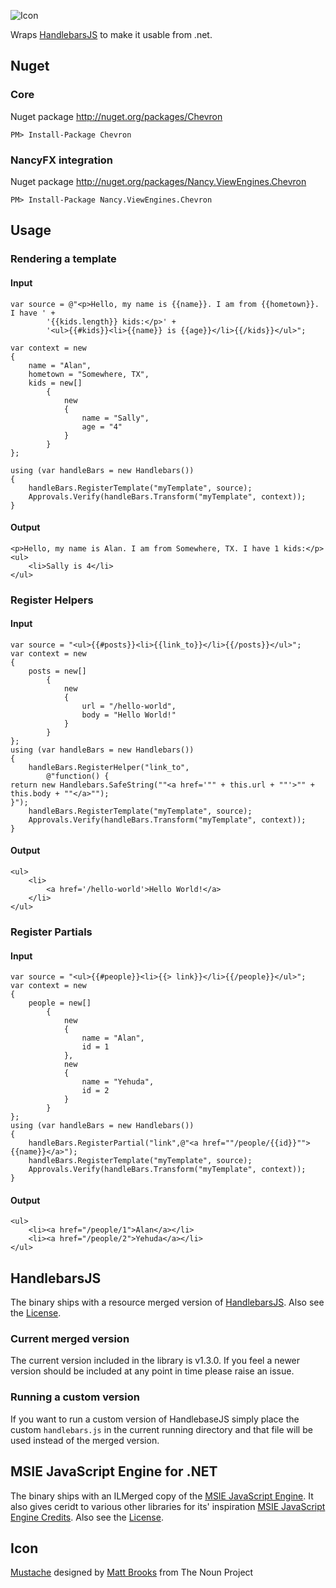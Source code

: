 ![Icon](https://raw.github.com/SimonCropp/Chevron/master/Icons/package_icon.png)

Wraps [HandlebarsJS](http://handlebarsjs.com/) to make it usable from .net.

## Nuget

### Core

Nuget package http://nuget.org/packages/Chevron 

    PM> Install-Package Chevron

### NancyFX integration

Nuget package http://nuget.org/packages/Nancy.ViewEngines.Chevron

    PM> Install-Package Nancy.ViewEngines.Chevron

## Usage

### Rendering a template

#### Input
```
var source = @"<p>Hello, my name is {{name}}. I am from {{hometown}}. I have ' +
        '{{kids.length}} kids:</p>' +
        '<ul>{{#kids}}<li>{{name}} is {{age}}</li>{{/kids}}</ul>";

var context = new
{
    name = "Alan",
    hometown = "Somewhere, TX",
    kids = new[]
        {
            new
            {
                name = "Sally",
                age = "4"
            }
        }
};

using (var handleBars = new Handlebars())
{
    handleBars.RegisterTemplate("myTemplate", source);
    Approvals.Verify(handleBars.Transform("myTemplate", context));
}
```

#### Output
```
<p>Hello, my name is Alan. I am from Somewhere, TX. I have 1 kids:</p>
<ul>
	<li>Sally is 4</li>
</ul>
```

### Register Helpers

#### Input
```
var source = "<ul>{{#posts}}<li>{{link_to}}</li>{{/posts}}</ul>";
var context = new
{
    posts = new[]
        {
            new
            {
                url = "/hello-world",
                body = "Hello World!"
            }
        }
};
using (var handleBars = new Handlebars())
{
    handleBars.RegisterHelper("link_to",
        @"function() {
return new Handlebars.SafeString(""<a href='"" + this.url + ""'>"" + this.body + ""</a>"");
}");
    handleBars.RegisterTemplate("myTemplate", source);
    Approvals.Verify(handleBars.Transform("myTemplate", context));
}
```
#### Output
```
<ul>
	<li>
		<a href='/hello-world'>Hello World!</a>
	</li>
</ul>
```

### Register Partials

#### Input
```
var source = "<ul>{{#people}}<li>{{> link}}</li>{{/people}}</ul>";
var context = new
{
    people = new[]
        {
            new
            {
                name = "Alan",
                id = 1
            },
            new
            {
                name = "Yehuda",
                id = 2
            }
        }
};
using (var handleBars = new Handlebars())
{
    handleBars.RegisterPartial("link",@"<a href=""/people/{{id}}"">{{name}}</a>");
    handleBars.RegisterTemplate("myTemplate", source);
    Approvals.Verify(handleBars.Transform("myTemplate", context));
}
```
#### Output
```
<ul>
	<li><a href="/people/1">Alan</a></li>
	<li><a href="/people/2">Yehuda</a></li>
</ul>
```

## HandlebarsJS

The binary ships with a resource merged version of [HandlebarsJS](http://handlebarsjs.com/). Also see the [License]( https://github.com/wycats/handlebars.js/blob/master/LICENSE).

### Current merged version

The current version included in the library is v1.3.0. If you feel a newer version should be included at any point in time please raise an issue.

### Running a custom version

If you want to run a custom version of HandlebaseJS simply place the custom `handlebars.js` in the current running directory and that file will be used instead of the merged version. 

## MSIE JavaScript Engine for .NET

The binary ships with an ILMerged copy of the [MSIE JavaScript Engine](https://github.com/Taritsyn/MsieJavaScriptEngine/). It also gives ceridt to various other libraries for its' inspiration [MSIE JavaScript Engine Credits](https://github.com/Taritsyn/MsieJavaScriptEngine#credits). Also see the [License](http://github.com/Taritsyn/MsieJavaScriptEngine/blob/master/LICENSE.md).

## Icon 

<a href="http://thenounproject.com/term/mustache/19592/" target="_blank">Mustache</a> designed by <a href="http://thenounproject.com/Mattebrooks/" target="_blank">Matt Brooks</a> from The Noun Project
